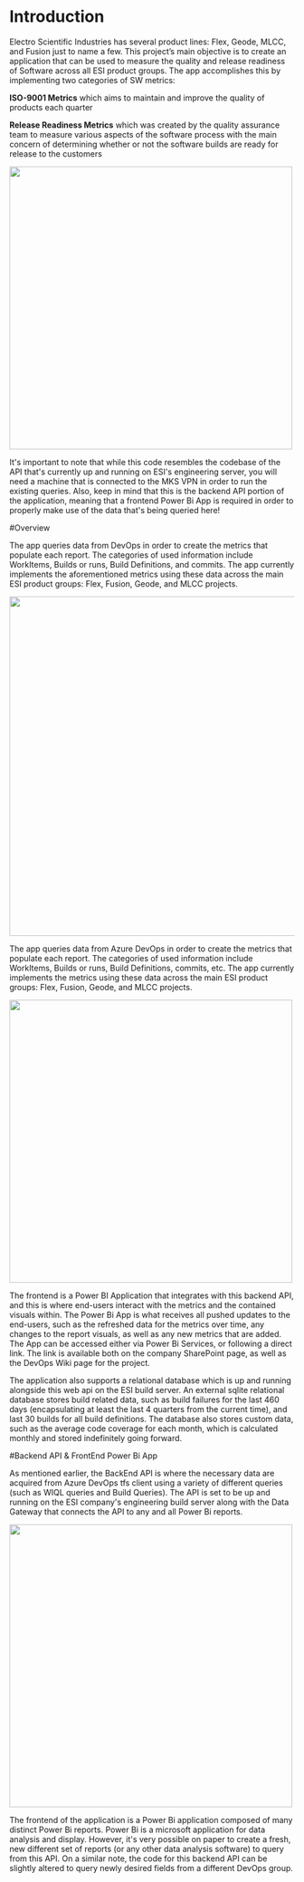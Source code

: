 # Introduction

Electro Scientific Industries has several product lines: Flex, Geode, MLCC, and Fusion just to name a few. This project’s main objective is to create an application that can be used to measure the quality and release readiness of Software across all ESI product groups. The app accomplishes this by implementing two categories of SW metrics: 

**ISO-9001 Metrics** which aims to maintain and improve the quality of products each quarter

**Release Readiness Metrics** which was created by the quality assurance team to measure various aspects of the software process with the main concern of determining whether or not the software builds are ready for release to the customers

<kbd><img src="https://github.com/FluffyCrocodile/Storage/blob/60d30499501be94032c1a93f205cdbdd86087feb/Metric.JPG" width="500"></kbd>

It's important to note that while this code resembles the codebase of the API that's currently up and running on ESI's engineering server, you will need a machine that is connected to the MKS VPN in order to run the existing queries.
Also, keep in mind that this is the backend API portion of the application, meaning that a frontend Power Bi App is required in order to properly make use of the data that's being queried here!

#Overview

The app queries data from DevOps in order to create the metrics that populate each report. The categories of used information include WorkItems, Builds or runs, Build Definitions, and commits. The app currently implements the aforementioned metrics using these data across the main ESI product groups: Flex, Fusion, Geode, and MLCC projects.

<kbd><img src="https://github.com/FluffyCrocodile/Storage/blob/88e7208a723686db66974830b4082f4eaab25c48/dia.JPG" width="600"></kbd>

The app queries data from Azure DevOps in order to create the metrics that populate each report. The categories of used information include WorkItems, Builds or runs, Build Definitions, commits, etc. The app currently implements the metrics using these data across the main ESI product groups: Flex, Fusion, Geode, and MLCC projects.

<kbd><img src="https://github.com/FluffyCrocodile/Storage/blob/a2ec69f83fb987c3e12dea967801a4421485e733/Summary.jpg" width="500"></kbd>

The frontend is a Power BI Application that integrates with this backend API, and this is where end-users interact with the metrics and the contained visuals within. The Power Bi App is what receives all pushed updates to the end-users, such as the refreshed data for the metrics over time, any changes to the report visuals, as well as any new metrics that are added.
The App can be accessed either via Power Bi Services, or following a direct link. The link is available both on the company SharePoint page, as well as the DevOps Wiki page for the project.

The application also supports a relational database which is up and running alongside this web api on the ESI build server. An external sqlite relational database stores build related data, such as build failures for the last 460 days (encapsulating at least the last 4 quarters from the current time), and last 30 builds for all build definitions. 
The database also stores custom data, such as the average code coverage for each month, which is calculated monthly and stored indefinitely going forward. 

#Backend API & FrontEnd Power Bi App

As mentioned earlier, the BackEnd API is where the necessary data are acquired from Azure DevOps tfs client using a variety of different queries (such as WIQL queries and Build Queries). The API is set to be up and running on the ESI company's engineering build server along with the Data Gateway that connects the API to any and all Power Bi reports.

<kbd><img src="https://github.com/FluffyCrocodile/Storage/blob/07ebdf5fa6acc8501147f475d6441b561d3b8509/fefefe.JPG" width="500"></kbd>

The frontend of the application is a Power Bi application composed of many distinct Power Bi reports. Power Bi is a microsoft application for data analysis and display. However, it's very possible on paper to create a fresh, new different set of reports (or any other data analysis software) to query from this API. On a similar note, the code for this backend API can be slightly altered to query newly desired fields from a different DevOps group.

